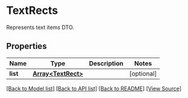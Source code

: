 # TextRects
Represents text items DTO.

## Properties
Name | Type | Description | Notes
------------ | ------------- | ------------- | -------------
**list** | [**Array&lt;TextRect&gt;**](TextRect.md) |  | [optional]

[[Back to Model list]](../README.md#documentation-for-models) [[Back to API list]](../README.md#documentation-for-api-endpoints) [[Back to README]](../README.md) [[View Source]](../src/models/textRects.ts)

